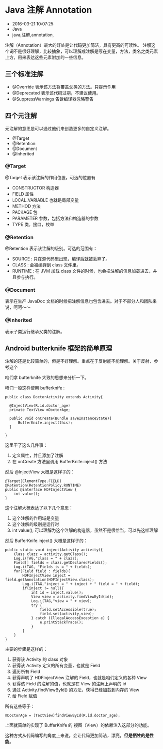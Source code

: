 # Java 注解 Annotation
- 2016-03-21 10:07:25
- Java
- java,注解,annotation,

<!--markdown-->
注解（Annotation）最大的好处是让代码更加简洁，具有更高的可读性。
注解这个词不是很好理解，比较抽象，可以理解成注解是写在变量，方法，类名之类元素上方，用来表达这些元素附加的一些信息。

## 三个标准注解

* @Override 表示该方法将覆盖父类的方法。只提示作用
* @Deprecated 表示该代码过期，不建议使用。
* @SuppressWarnings 告诉编译器忽略警告

## 四个元注解

元注解的意思是可以通过他们来创造更多的自定义注解。

* @Target
* @Retention
* @Document
* @Inherited

### @Target

@Target 表示该注解的作用位置，可选的位置有 

* CONSTRUCTOR 构造器
* FIELD 属性
* LOCAL_VARIABLE 也就是局部变量
* METHOD 方法
* PACKAGE 包
* PARAMETER 参数，包括方法和构造器的参数
* TYPE 类，接口，枚举

### @Retention 

@Retention 表示该注解的级别。可选的范围有：

* SOURCE : 只在源代码里出现，编译后就被丢弃了。
* CLASS : 会被编译到 class 文件里。
* RUNTIME : 在 JVM 加载 class 文件的时候，也会把注解的信息加载进去，并且参与执行。

### @Document

表示在生产 JavaDoc 文档的时候把注解信息也包含进去。对于不部分人和团队来说，呵呵～～

### @Inherited 

表示子类运行继承父类的注解。

## Android butterknife 框架的简单原理

注解的还是比较简单的，但是不好理解。重点在于反射能不能理解。关于反射，参考这个

咱们拿 butterknife 大致的思想来分析一下。

咱们一般这样使用 bufferknife : 

    public class DoctorActivity extends Activity{
      
      @InjectView(R.id.doctor_age)
      private TextView mDoctorAge;
      
      public void onCreate(Bundle saveInstanceState){
          BufferKnife.inject(this);
      }
        
    }
    
这里干了这么几件事：

1. 定义属性，并且添加了注解
2. 在 onCreate 方法里调用 BufferKnife.inject() 方法
    
然后 @InjectView 大概是这样子的：

    @Target(ElementType.FIELD)
    @Retention(RetentionPolicy.RUNTIME)
    public @interface HDFInjectView {
        int value();
    }

这个注解大概表达了以下几个意思：

1. 这个注解的作用域是变量
2. 这个注解的级别是运行时
3. int value(); 可以理解为这个注解的构造器，虽然不是很恰当，可以先这样理解

然后 BufferKnife.inject() 大概是这样子的：

    public static void inject(Activity activity){
        Class clazz = activity.getClass();
        Log.i(TAG,"class = " + clazz);
        Field[] fields = clazz.getDeclaredFields();
        Log.i(TAG, "Fields is = " + fields);
        for(Field field : fields){
            HDFInjectView inject = field.getAnnotation(HDFInjectView.class);
            Log.i(TAG,"inject = " + inject + " field = " + field);
            if(inject != null){
                int id = inject.value();
                View view = activity.findViewById(id);
                Log.i(TAG,"view = " + view);
                try {
                    field.setAccessible(true);
                    field.set(activity,view);
                } catch (IllegalAccessException e) {
                    e.printStackTrace();
                }
            }
        }
    }
    
主要的步骤是这样的：

1. 获得该 Activity 的 class 对象
2. 获得该 Activity 定义的所有变量，也就是 Field
3. 遍历所有 Field
4. 获得声明了 HDFInjectView 注解的 Field，也就是咱们定义的各种 View
5. 获得该 Field 的注解的值，也就是在 View 的注解上声明的 id
6. 通过 Activity.findViewById() 的方法，获得已经加载到内存的 View
7. 给 Field 赋值

所有这些等于：

    mDoctorAge = (TextView)findViewById(R.id.doctor_age);
    
上面就简单的实现了 BufferKnife 的 视图（View）的依赖注入这部分的功能。

这种方式从代码编写的角度上来说，会让代码更加简洁，漂亮，**但是牺牲的是性能**。